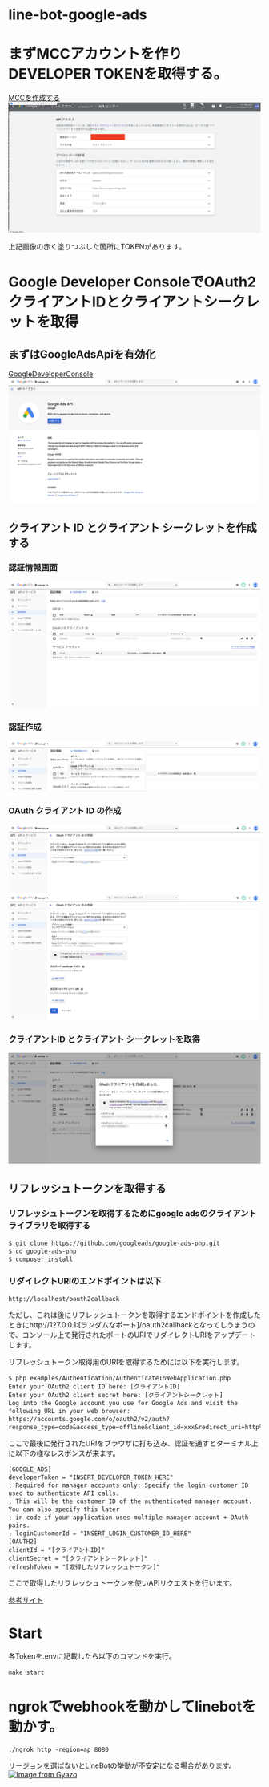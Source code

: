 # line-bot-google-ads

# まずMCCアカウントを作りDEVELOPER TOKENを取得する。

<a href="https://ads.google.com/home/tools/manager-accounts/" target="_blank">
MCCを作成する
</a>

<img src="./asset/img/developer_token.png" />

上記画像の赤く塗りつぶした箇所にTOKENがあります。

# Google Developer ConsoleでOAuth2 クライアントIDとクライアントシークレットを取得
## まずはGoogleAdsApiを有効化
<a href="https://console.developers.google.com/" target="_blank">
GoogleDeveloperConsole
</a>
<img src="./asset/img/yuukouka.webp" />

## クライアント ID とクライアント シークレットを作成する
### 認証情報画面
<img src="./asset/img/ninsho.webp" />

### 認証作成
<img src="./asset/img/ninshosakusei.webp" />

### OAuth クライアント ID の作成
<img src="./asset/img/oauthmake.webp" />
<img src="./asset/img/oauthmake2.webp" />

### クライアントID とクライアント シークレットを取得
<img src="./asset/img/clientid.webp" />

## リフレッシュトークンを取得する

### リフレッシュトークンを取得するためにgoogle adsのクライアントライブラリを取得する

```
$ git clone https://github.com/googleads/google-ads-php.git
$ cd google-ads-php
$ composer install
```

### リダイレクトURIのエンドポイントは以下
```
http://localhost/oauth2callback
```

ただし、これは後にリフレッシュトークンを取得するエンドポイントを作成したときにhttp://127.0.0.1:[ランダムなポート]/oauth2callbackとなってしうまうので、コンソール上で発行されたポートのURIでリダイレクトURIをアップデートします。


リフレッシュトークン取得用のURIを取得するためには以下を実行します。
```
$ php examples/Authentication/AuthenticateInWebApplication.php
Enter your OAuth2 client ID here: [クライアントID]
Enter your OAuth2 client secret here: [クライアントシークレット]
Log into the Google account you use for Google Ads and visit the following URL in your web browser: 
https://accounts.google.com/o/oauth2/v2/auth?response_type=code&access_type=offline&client_id=xxx&redirect_uri=http%3A%2F%2Flocalhost%2Foauth2callback&state=xxx&scope=https%3A%2F%2Fwww.googleapis.com%2Fauth%2Fadwords
```

ここで最後に発行されたURIをブラウザに打ち込み、認証を通すとターミナル上に以下の様なレスポンスが来ます。

```
[GOOGLE_ADS]
developerToken = "INSERT_DEVELOPER_TOKEN_HERE"
; Required for manager accounts only: Specify the login customer ID used to authenticate API calls.
; This will be the customer ID of the authenticated manager account. You can also specify this later
; in code if your application uses multiple manager account + OAuth pairs.
; loginCustomerId = "INSERT_LOGIN_CUSTOMER_ID_HERE"
[OAUTH2]
clientId = "[クライアントID]"
clientSecret = "[クライアントシークレット]"
refreshToken = "[取得したリフレッシュトークン]"
```

ここで取得したリフレッシュトークンを使いAPIリクエストを行います。


<a href="https://qiita.com/komedawara_omusubi/items/71f7da499d92289f77b6" target="_blank">
参考サイト
</a>


# Start
各Tokenを.envに記載したら以下のコマンドを実行。

```
make start
```

# ngrokでwebhookを動かしてlinebotを動かす。
```
./ngrok http -region=ap 8080
```
リージョンを選ばないとLineBotの挙動が不安定になる場合があります。
[![Image from Gyazo](https://i.gyazo.com/4c47eb87d26773641a87eb4e1b49d8f4.gif)](https://gyazo.com/4c47eb87d26773641a87eb4e1b49d8f4)